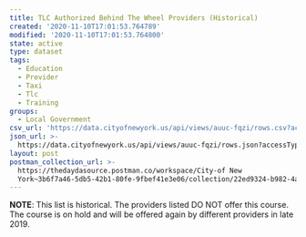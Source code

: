 ```yaml
---
title: TLC Authorized Behind The Wheel Providers (Historical)
created: '2020-11-10T17:01:53.764789'
modified: '2020-11-10T17:01:53.764800'
state: active
type: dataset
tags:
  - Education
  - Provider
  - Taxi
  - Tlc
  - Training
groups:
  - Local Government
csv_url: 'https://data.cityofnewyork.us/api/views/auuc-fqzi/rows.csv?accessType=DOWNLOAD'
json_url: >-
  https://data.cityofnewyork.us/api/views/auuc-fqzi/rows.json?accessType=DOWNLOAD
layout: post
postman_collection_url: >-
  https://thedaydasource.postman.co/workspace/City-of New
  York~3b6f7a46-5db5-42b1-80fe-9fbef41e3e06/collection/22ed9324-b982-4a49-aee7-591e3bd1a0d0
---
```

**NOTE**: This list is historical. The providers listed DO NOT offer this course. The course is on hold and will be offered again by different providers in late 2019.

